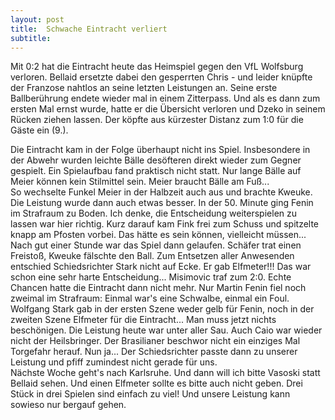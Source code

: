 ```yaml
---
layout: post
title:  Schwache Eintracht verliert
subtitle:  
---
```


Mit 0:2 hat die Eintracht heute das Heimspiel gegen den VfL Wolfsburg verloren. Bellaid ersetzte dabei den gesperrten Chris - und leider knüpfte der Franzose nahtlos an seine letzten Leistungen an. Seine erste Ballberührung endete wieder mal in einem Zitterpass. Und als es dann zum ersten Mal ernst wurde, hatte er die Übersicht verloren und Dzeko in seinem Rücken ziehen lassen. Der köpfte aus kürzester Distanz zum 1:0 für die Gäste ein (9.).

Die Eintracht kam in der Folge überhaupt nicht ins Spiel. Insbesondere in der Abwehr wurden leichte Bälle desöfteren direkt wieder zum Gegner gespielt. Ein Spielaufbau fand praktisch nicht statt. Nur lange Bälle auf Meier können kein Stilmittel sein. Meier braucht Bälle am Fuß...  
So wechselte Funkel Meier in der Halbzeit auch aus und brachte Kweuke. Die Leistung wurde dann auch etwas besser. In der 50. Minute ging Fenin im Strafraum zu Boden. Ich denke, die Entscheidung weiterspielen zu lassen war hier richtig. Kurz darauf kam Fink frei zum Schuss und spitzelte knapp am Pfosten vorbei. Das hätte es sein können, vielleicht müssen...  
Nach gut einer Stunde war das Spiel dann gelaufen. Schäfer trat einen Freistoß, Kweuke fälschte den Ball. Zum Entsetzen aller Anwesenden entschied Schiedsrichter Stark nicht auf Ecke. Er gab Elfmeter!!! Das war schon eine sehr harte Entscheidung... Misimovic traf zum 2:0. Echte Chancen hatte die Eintracht dann nicht mehr. Nur Martin Fenin fiel noch zweimal im Strafraum: Einmal war's eine Schwalbe, einmal ein Foul. Wolfgang Stark gab in der ersten Szene weder gelb für Fenin, noch in der zweiten Szene Elfmeter für die Eintracht... Man muss jetzt nichts beschönigen. Die Leistung heute war unter aller Sau. Auch Caio war wieder nicht der Heilsbringer. Der Brasilianer beschwor nicht ein einziges Mal Torgefahr herauf. Nun ja... Der Schiedsrichter passte dann zu unserer Leistung und pfiff zumindest nicht gerade für uns.  
Nächste Woche geht's nach Karlsruhe. Und dann will ich bitte Vasoski statt Bellaid sehen. Und einen Elfmeter sollte es bitte auch nicht geben. Drei Stück in drei Spielen sind einfach zu viel! Und unsere Leistung kann sowieso nur bergauf gehen.
